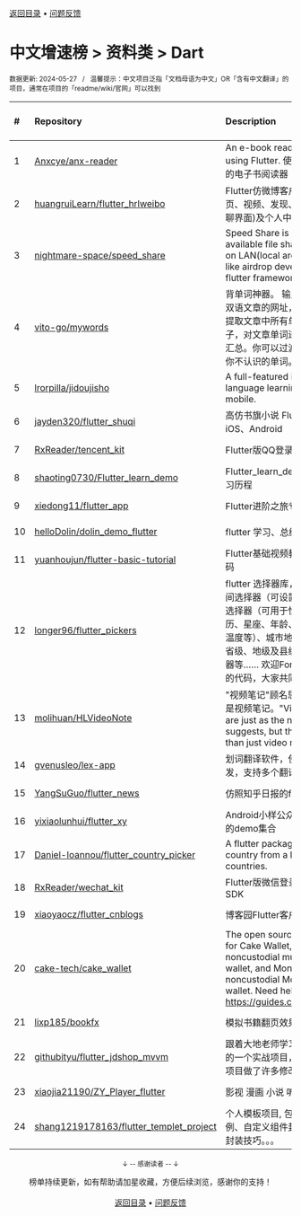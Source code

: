 <a href="https://github.com/GrowingGit/GitHub-Chinese-Top-Charts#github中文排行榜">返回目录</a> • <a href="/content/docs/feedback.md">问题反馈</a>

# 中文增速榜 > 资料类 > Dart
<sub>数据更新: 2024-05-27&nbsp;&nbsp;&nbsp;/&nbsp;&nbsp;&nbsp;温馨提示：中文项目泛指「文档母语为中文」OR「含有中文翻译」的项目，通常在项目的「readme/wiki/官网」可以找到</sub>

|#|Repository|Description|Stars|Average daily growth|Updated|
|:-|:-|:-|:-|:-|:-|
|1|[Anxcye/anx-reader](https://github.com/Anxcye/anx-reader)|An e-book reader written using Flutter. 使用Flutter编写的电子书阅读器|678|11|2024-05-23|
|2|[huangruiLearn/flutter_hrlweibo](https://github.com/huangruiLearn/flutter_hrlweibo)|Flutter仿微博客户端,  包含首页、视频、发现、消息(仿微博聊界面)及个人中心模块|2764|2|2024-05-22|
|3|[nightmare-space/speed_share](https://github.com/nightmare-space/speed_share)|Speed Share is a highly available file sharing terminal on LAN(local area network) like airdrop developed by flutter framework.|854|1|2024-05-24|
|4|[vito-go/mywords](https://github.com/vito-go/mywords)|背单词神器。 输入一个英语或双语文章的网址，本工具将自动提取文章中所有单词及其所在句子，对文章单词进行去重、统计汇总。你可以过滤筛选只显示出你不认识的单词。|142|1|2024-04-29|
|5|[lrorpilla/jidoujisho](https://github.com/lrorpilla/jidoujisho)|A full-featured immersion language learning suite for mobile.|777|1|2024-03-08|
|6|[jayden320/flutter_shuqi](https://github.com/jayden320/flutter_shuqi)|高仿书旗小说 Flutter版，支持iOS、Android|2691|1|2023-12-18|
|7|[RxReader/tencent_kit](https://github.com/RxReader/tencent_kit)|Flutter版QQ登录/分享|234|0|2024-02-23|
|8|[shaoting0730/Flutter_learn_demo](https://github.com/shaoting0730/Flutter_learn_demo)|Flutter_learn_demo  Flutter学习历程|198|0|2024-05-16|
|9|[xiedong11/flutter_app](https://github.com/xiedong11/flutter_app)|Flutter进阶之旅专栏|98|0|2024-02-02|
|10|[helloDolin/dolin_demo_flutter](https://github.com/helloDolin/dolin_demo_flutter)|flutter 学习、总结、提高|10|0|2024-05-25|
|11|[yuanhoujun/flutter-basic-tutorial](https://github.com/yuanhoujun/flutter-basic-tutorial)|Flutter基础视频教程课件以及源码|6|0|2024-05-09|
|12|[longer96/flutter_pickers](https://github.com/longer96/flutter_pickers)|flutter 选择器库，包括日期及时间选择器（可设置范围）、单项选择器（可用于性别、民族、学历、星座、年龄、身高、体重、温度等）、城市地址选择器（分省级、地级及县级）、多项选择器等…… 欢迎Fork & pr贡献您的代码，大家共同学习|274|0|2023-11-29|
|13|[molihuan/HLVideoNote](https://github.com/molihuan/HLVideoNote)|"视频笔记"顾名思义，但不仅仅是视频笔记。"Video notes" are just as the name suggests, but they are more than just video notes.|14|0|2024-05-24|
|14|[gvenusleo/lex-app](https://github.com/gvenusleo/lex-app)|划词翻译软件，使用 Flutter 开发，支持多个翻译模型|14|0|2024-03-04|
|15|[YangSuGuo/flutter_news](https://github.com/YangSuGuo/flutter_news)|仿照知乎日报的flutter项目|7|0|2024-03-04|
|16|[yixiaolunhui/flutter_xy](https://github.com/yixiaolunhui/flutter_xy)|Android小样公众号对应Flutter的demo集合|28|0|2024-05-18|
|17|[Daniel-Ioannou/flutter_country_picker](https://github.com/Daniel-Ioannou/flutter_country_picker)|A flutter package to select a country from a list of countries.|106|0|2024-05-20|
|18|[RxReader/wechat_kit](https://github.com/RxReader/wechat_kit)|Flutter版微信登录/分享/支付 SDK|687|0|2024-04-08|
|19|[xiaoyaocz/flutter_cnblogs](https://github.com/xiaoyaocz/flutter_cnblogs)|博客园Flutter客户端|111|0|2023-12-07|
|20|[cake-tech/cake_wallet](https://github.com/cake-tech/cake_wallet)|The open source repository for Cake Wallet, a noncustodial multi-currency wallet, and Monero.com, a noncustodial Monero-only wallet. Need help? Check out https://guides.cakewallet.com|547|0|2024-05-26|
|21|[lixp185/bookfx](https://github.com/lixp185/bookfx)|模拟书籍翻页效果|66|0|2023-12-07|
|22|[githubityu/flutter_jdshop_mvvm](https://github.com/githubityu/flutter_jdshop_mvvm)|跟着大地老师学习的,模仿京东的一个实战项目，但是根据实际项目做了许多修改和优化|52|0|2024-01-03|
|23|[xiaojia21190/ZY_Player_flutter](https://github.com/xiaojia21190/ZY_Player_flutter)|影视 漫画 小说 听书 |68|0|2024-03-07|
|24|[shang1219178163/flutter_templet_project](https://github.com/shang1219178163/flutter_templet_project)| 个人模板项目, 包含组件使用示例、自定义组件封装、代码优化封装技巧。。。|52|0|2024-05-24|

<div align="center">
    <p><sub>↓ -- 感谢读者 -- ↓</sub></p>
    榜单持续更新，如有帮助请加星收藏，方便后续浏览，感谢你的支持！
</div>

<br/>

<div align="center"><a href="https://github.com/GrowingGit/GitHub-Chinese-Top-Charts#github中文排行榜">返回目录</a> • <a href="/content/docs/feedback.md">问题反馈</a></div>
